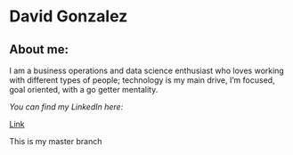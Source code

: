# David Gonzalez

## About me:

I am a business operations and data science enthusiast who loves working with different types of people; technology is my main drive, I’m focused, goal oriented, with a go getter mentality.

*You can find my LinkedIn here:*

[Link](https://www.linkedin.com/in/davidegonzale/)

This is my master branch
